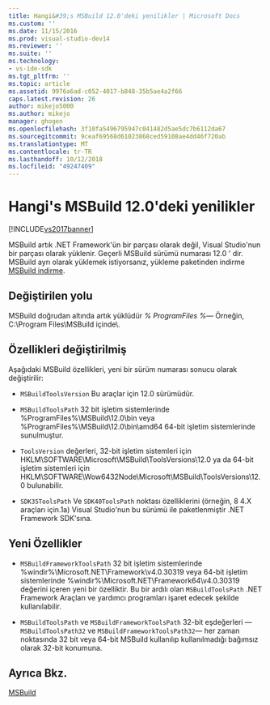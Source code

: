 ```yaml
---
title: Hangi&#39;s MSBuild 12.0'deki yenilikler | Microsoft Docs
ms.custom: ''
ms.date: 11/15/2016
ms.prod: visual-studio-dev14
ms.reviewer: ''
ms.suite: ''
ms.technology:
- vs-ide-sdk
ms.tgt_pltfrm: ''
ms.topic: article
ms.assetid: 9976a6ad-c052-4017-b848-35b5ae4a2f66
caps.latest.revision: 26
author: mikejo5000
ms.author: mikejo
manager: ghogen
ms.openlocfilehash: 3f10fa5496795947c041482d5ae5dc7b6112da67
ms.sourcegitcommit: 9ceaf69568d61023868ced59108ae4dd46f720ab
ms.translationtype: MT
ms.contentlocale: tr-TR
ms.lasthandoff: 10/12/2018
ms.locfileid: "49247409"
---
```

# <a name="what39s-new-in-msbuild-120"></a>Hangi&#39;s MSBuild 12.0'deki yenilikler
[!INCLUDE[vs2017banner](../includes/vs2017banner.md)]

MSBuild artık .NET Framework'ün bir parçası olarak değil, Visual Studio'nun bir parçası olarak yüklenir. Geçerli MSBuild sürümü numarası 12.0 ' dir. MSBuild ayrı olarak yüklemek istiyorsanız, yükleme paketinden indirme [MSBuild indirme](http://go.microsoft.com/fwlink/?LinkId=309745).  
  
## <a name="changed-path"></a>Değiştirilen yolu  
 MSBuild doğrudan altında artık yüklüdür *% ProgramFiles %*— Örneğin, C:\Program Files\MSBuild içinde\\.  
  
## <a name="changed-properties"></a>Özellikleri değiştirilmiş  
 Aşağıdaki MSBuild özellikleri, yeni bir sürüm numarası sonucu olarak değiştirilir:  
  
-   `MSBuildToolsVersion` Bu araçlar için 12.0 sürümüdür.  
  
-   `MSBuildToolsPath` 32 bit işletim sistemlerinde %ProgramFiles%\MSBuild\12.0\bin veya %ProgramFiles%\MSBuild\12.0\bin\amd64 64-bit işletim sistemlerinde sunulmuştur.  
  
-   `ToolsVersion` değerleri, 32-bit işletim sistemleri için HKLM\SOFTWARE\Microsoft\MSBuild\ToolsVersions\12.0 ya da 64-bit işletim sistemleri için HKLM\SOFTWARE\Wow6432Node\Microsoft\MSBuild\ToolsVersions\12.0 bulunabilir.  
  
-   `SDK35ToolsPath` Ve `SDK40ToolsPath` noktası özelliklerini (örneğin, 8 4.X araçları için.1a) Visual Studio'nun bu sürümü ile paketlenmiştir .NET Framework SDK'sına.  
  
## <a name="new-properties"></a>Yeni Özellikler  
  
-   `MSBuildFrameworkToolsPath` 32 bit işletim sistemlerinde %windir%\Microsoft.NET\Framework\v4.0.30319 veya 64-bit işletim sistemlerinde %windir%\Microsoft.NET\Framework64\v4.0.30319 değerini içeren yeni bir özelliktir. Bu bir ardılı olan `MSBuildToolsPath` .NET Framework Araçları ve yardımcı programları işaret edecek şekilde kullanılabilir.  
  
-   `MSBuildToolsPath` ve `MSBuildFrameworkToolsPath` 32-bit eşdeğerleri —`MSBuildToolsPath32` ve `MSBuildFrameworkToolsPath32`— her zaman noktasında 32 bit veya 64-bit MSBuild kullanılıp kullanılmadığı bağımsız olarak 32-bit konumuna.

## <a name="see-also"></a>Ayrıca Bkz.
[MSBuild](msbuild.md)


